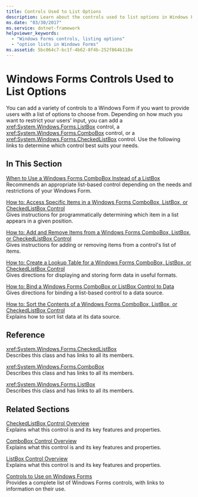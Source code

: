 ```yaml
---
title: Controls Used to List Options
description: Learn about the controls used to list options in Windows Forms, along with the variety of controls that provide users with a list of options. 
ms.date: "03/30/2017"
ms.service: dotnet-framework
helpviewer_keywords: 
  - "Windows Forms controls, listing options"
  - "option lists in Windows Forms"
ms.assetid: 5bc064c7-bc1f-4b62-8f4b-252f864b118e
---
```

# Windows Forms Controls Used to List Options

You can add a variety of controls to a Windows Form if you want to provide users with a list of options to choose from. Depending on how much you want to restrict your users' input, you can add a <xref:System.Windows.Forms.ListBox> control, a <xref:System.Windows.Forms.ComboBox> control, or a <xref:System.Windows.Forms.CheckedListBox> control. Use the following links to determine which control best suits your needs.  
  
## In This Section  

[When to Use a Windows Forms ComboBox Instead of a ListBox](when-to-use-a-windows-forms-combobox-instead-of-a-listbox.md)  
Recommends an appropriate list-based control depending on the needs and restrictions of your Windows Form.  
  
[How to: Access Specific Items in a Windows Forms ComboBox, ListBox, or CheckedListBox Control](access-specific-items-in-a-wf-combobox-listbox-or-checkedlistbox.md)  
Gives instructions for programmatically determining which item in a list appears in a given position.  
  
[How to: Add and Remove Items from a Windows Forms ComboBox, ListBox, or CheckedListBox Control](add-and-remove-items-from-a-wf-combobox.md)  
Gives instructions for adding or removing items from a control's list of items.  
  
[How to: Create a Lookup Table for a Windows Forms ComboBox, ListBox, or CheckedListBox Control](create-a-lookup-table-for-a-wf-combobox-listbox.md)  
Gives directions for displaying and storing form data in useful formats.  
  
[How to: Bind a Windows Forms ComboBox or ListBox Control to Data](how-to-bind-a-windows-forms-combobox-or-listbox-control-to-data.md)  
Gives directions for binding a list-based control to a data source.  
  
[How to: Sort the Contents of a Windows Forms ComboBox, ListBox, or CheckedListBox Control](sort-the-contents-of-a-wf-combobox-listbox-or-checkedlistbox-control.md)  
Explains how to sort list data at its data source.  
  
## Reference  

<xref:System.Windows.Forms.CheckedListBox>  
Describes this class and has links to all its members.  
  
<xref:System.Windows.Forms.ComboBox>  
Describes this class and has links to all its members.  
  
<xref:System.Windows.Forms.ListBox>  
Describes this class and has links to all its members.  
  
## Related Sections  

[CheckedListBox Control Overview](checkedlistbox-control-overview-windows-forms.md)  
Explains what this control is and its key features and properties.  
  
[ComboBox Control Overview](combobox-control-overview-windows-forms.md)  
Explains what this control is and its key features and properties.  
  
[ListBox Control Overview](listbox-control-overview-windows-forms.md)  
Explains what this control is and its key features and properties.  
  
[Controls to Use on Windows Forms](controls-to-use-on-windows-forms.md)  
Provides a complete list of Windows Forms controls, with links to information on their use.
